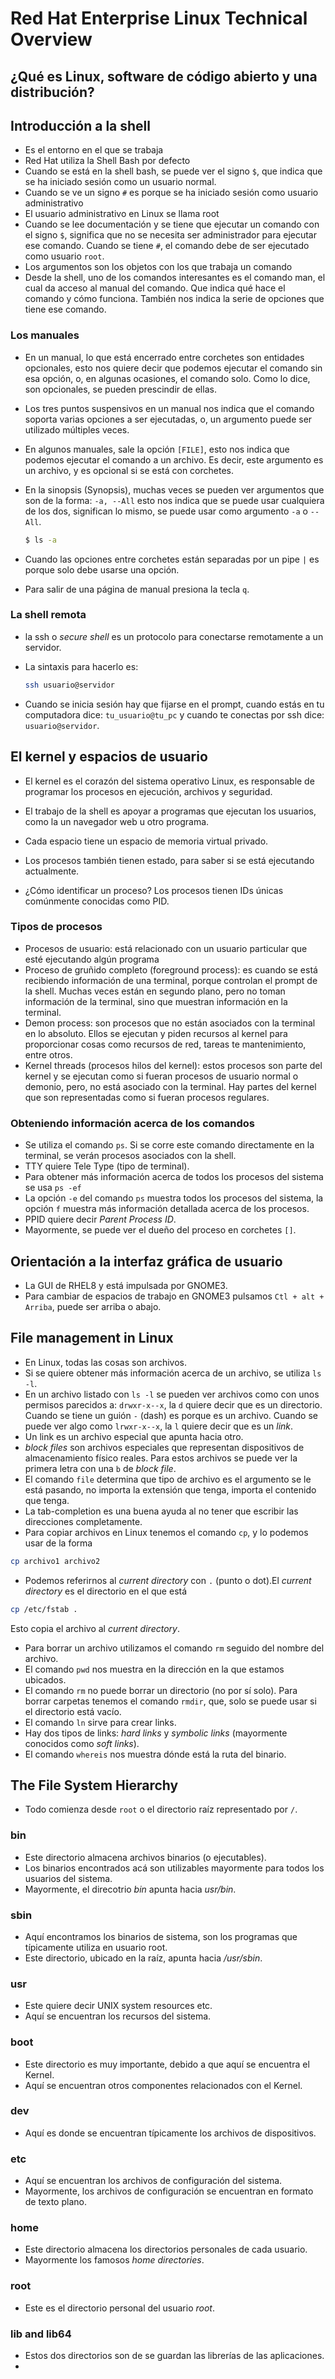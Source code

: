 # Red Hat Enterprise Linux Technical Overview

## ¿Qué es Linux, software de código abierto y una distribución?



## Introducción a la shell

* Es el entorno en el que se trabaja
* Red Hat utiliza la Shell Bash por defecto
* Cuando se está en la shell bash, se puede ver el signo `$`, que indica que se ha iniciado sesión como un usuario normal.
* Cuando se ve un signo `#` es porque se ha iniciado sesión como usuario administrativo
* El usuario administrativo en Linux se llama root
* Cuando se lee documentación y se tiene que ejecutar un comando con  el signo `$`, significa que no se necesita ser administrador para ejecutar ese comando. Cuando se tiene `#`, el comando debe de ser ejecutado como usuario  `root`.
* Los argumentos son los objetos con los que trabaja un comando
* Desde la shell, uno de los comandos interesantes es el comando man, el cual da acceso al manual del comando. Que indica qué hace el comando y cómo funciona. También nos indica la serie de opciones que tiene ese comando.

### Los manuales

* En un manual, lo que está encerrado entre corchetes son entidades opcionales, esto nos quiere decir que podemos ejecutar el comando sin esa opción, o, en algunas ocasiones, el comando solo. Como lo dice, son opcionales, se pueden prescindir de ellas. 

* Los tres puntos suspensivos en un manual nos indica que el comando soporta varias opciones a ser ejecutadas, o, un argumento puede ser utilizado múltiples veces.

* En algunos manuales, sale la opción `[FILE]`, esto nos indica que podemos ejecutar el comando a un archivo. Es decir, este argumento es un archivo, y es opcional si se está con corchetes.

* En la sinopsis (Synopsis), muchas veces se pueden ver argumentos que son de la forma: `-a, --All` esto nos indica que se puede usar cualquiera de los dos, significan lo mismo, se puede usar como argumento `-a` o `--All`.

  ```bash
  $ ls -a
  ```

* Cuando las opciones entre corchetes están separadas por un pipe `|` es porque solo debe usarse una opción.

* Para salir de una página de manual presiona la tecla `q`.

### La shell remota

* la ssh o *secure shell* es un protocolo para conectarse remotamente a un servidor.

* La sintaxis para hacerlo es:

  ```bash
  ssh usuario@servidor
  ```

  

* Cuando se inicia sesión hay que fijarse en el prompt, cuando estás en tu computadora dice: `tu_usuario@tu_pc` y cuando te conectas por ssh dice: `usuario@servidor`.

## El kernel y espacios de usuario

* El kernel es el corazón del sistema operativo Linux, es responsable de programar los procesos en ejecución, archivos y seguridad. 
* El trabajo de la shell es apoyar a programas que ejecutan los usuarios, como la un navegador web u otro programa. 
* Cada espacio tiene un espacio de memoria virtual privado.
* Los procesos también tienen estado, para saber si se está ejecutando actualmente. 

* ¿Cómo identificar un proceso? Los procesos tienen IDs únicas comúnmente conocidas como PID.

### Tipos de procesos

* Procesos de usuario: está relacionado con un usuario particular que esté ejecutando algún programa
* Proceso de gruñido completo (foreground process): es cuando se está recibiendo información de una terminal, porque controlan el prompt de la shell. Muchas veces están en segundo plano, pero no toman información de la terminal, sino que muestran información en la terminal. 
* Demon process: son procesos que no están asociados con la terminal en lo absoluto. Ellos se ejecutan y piden recursos al kernel para proporcionar cosas como recursos de red, tareas te mantenimiento, entre otros. 
* Kernel threads (procesos hilos del kernel): estos procesos son parte del kernel y se ejecutan como si fueran procesos de usuario normal o demonio, pero, no está asociado con la terminal. Hay partes del kernel que son representadas como si fueran procesos regulares.

### Obteniendo información acerca de los comandos

* Se utiliza el comando `ps`. Si se corre este comando directamente en la terminal, se verán procesos asociados con la shell. 
* TTY quiere Tele Type (tipo de terminal).
* Para obtener más información acerca de todos los procesos del sistema se usa `ps -ef`
* La opción `-e` del comando `ps` muestra todos los procesos del sistema, la opción `f` muestra más información detallada acerca de los procesos.
* PPID quiere decir *Parent Process ID*.
* Mayormente, se puede ver el dueño del proceso en corchetes `[]`.



## Orientación a la interfaz gráfica de usuario

* La GUI de RHEL8 y  está impulsada por GNOME3.
* Para cambiar de espacios de trabajo en GNOME3 pulsamos `Ctl + alt + Arriba`, puede ser arriba o abajo.



## File management in Linux

* En Linux, todas las cosas son archivos.
* Si se quiere obtener más información acerca de un archivo, se utiliza `ls -l`.
* En un archivo listado con `ls -l` se pueden ver archivos como con unos permisos parecidos a: `drwxr-x--x`, la `d` quiere decir que es un directorio. Cuando se tiene un guión `-` (dash) es porque es un archivo. Cuando se puede ver algo como `lrwxr-x--x`, la `l` quiere decir que es un *link*.
* Un link es un archivo especial que apunta hacia otro.
* *block files* son archivos especiales que representan dispositivos de almacenamiento físico reales. Para estos archivos se puede ver la primera letra con una `b` de *block file*. 
* El comando `file` determina que tipo de archivo es el argumento se le está pasando, no importa la extensión que tenga, importa el contenido que tenga.
* La tab-completion es una buena ayuda al no tener que escribir las direcciones completamente.
* Para copiar archivos en Linux tenemos el comando `cp`, y lo podemos usar de la forma 

```bash
cp archivo1 archivo2
```

* Podemos referirnos al *current directory* con `.` (punto o dot).El *current directory* es el directorio en el que está

```bash
cp /etc/fstab .
```

Esto copia el archivo al *current directory*.

* Para borrar un archivo utilizamos el comando `rm` seguido del nombre del archivo.
* El comando `pwd` nos muestra en la dirección en la que estamos ubicados.
* El comando `rm` no puede borrar un directorio (no por sí solo). Para borrar carpetas tenemos el comando `rmdir`, que, solo se puede usar si el directorio está vacío.
* El comando `ln` sirve para crear links. 
* Hay dos tipos de links: *hard links* y *symbolic links* (mayormente conocidos como *soft links*).
* El comando `whereis` nos muestra dónde está la ruta del binario.



## The File System Hierarchy

* Todo comienza desde `root` o el directorio raíz representado por `/`. 

### bin

* Este directorio almacena archivos binarios (o ejecutables).
* Los binarios encontrados acá son utilizables mayormente para todos los usuarios del sistema.
* Mayormente, el direcotrio *bin* apunta hacia *usr/bin*.

### sbin

* Aquí encontramos los binarios de sistema, son los programas que típicamente utiliza en usuario root.
* Este directorio, ubicado en la raíz, apunta hacia */usr/sbin*.

### usr

* Este quiere decir UNIX system resources etc. 
* Aquí se encuentran los recursos del sistema. 

### boot

* Este directorio es muy importante, debido a que aquí se encuentra el Kernel. 
* Aquí se encuentran otros componentes relacionados con el Kernel.

### dev

* Aquí es donde se encuentran típicamente los archivos de dispositivos.

### etc

* Aquí se encuentran los archivos de configuración del sistema.
* Mayormente, los archivos de configuración se encuentran en formato de texto plano.

### home

* Este directorio almacena los directorios personales de cada usuario.
* Mayormente los famosos *home directories*.

### root

* Este es el directorio personal del usuario *root*.

### lib and lib64

* Estos dos directorios son de se guardan las librerías de las aplicaciones.
* 